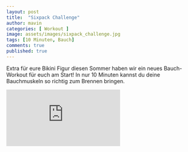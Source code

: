```yaml
---
layout: post
title:  "Sixpack Challenge"
author: mavin
categories: [ Workout ]
image: assets/images/sixpack_challenge.jpg
tags: [10 Minuten, Bauch]
comments: true
published: true
---
```


Extra für eure Bikini Figur diesen Sommer haben wir ein neues Bauch-Workout für euch am Start! 
In nur 10 Minuten kannst du deine Bauchmuskeln so richtig zum Brennen bringen.


<div class="embed-responsive embed-responsive-16by9">
  <iframe class="embed-responsive-item" src="https://www.youtube.com/embed/xPqa1vNAPf0" frameborder="0" allow="accelerometer; autoplay; encrypted-media; gyroscope; picture-in-picture" allowfullscreen></iframe>
</div>
